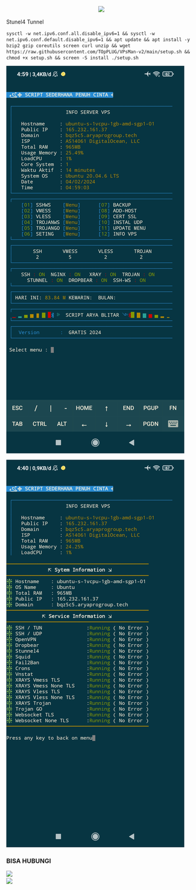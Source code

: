 <p align="center">
<img src="https://readme-typing-svg.herokuapp.com?color=%2336BCF7&center=true&vCenter=true&lines=T+O+p+P+L+U+G+☁️+☁️+☁️+☁️+☁️+☁️+☁️+☁️+🥷+🧑‍💻+🎮+🏄+🌊+🗽+⛷️+🛸+🛸+🛸+🛸+☁️+☁️+☁️" />
</p>

Stunel4
Tunnel 

````
sysctl -w net.ipv6.conf.all.disable_ipv6=1 && sysctl -w net.ipv6.conf.default.disable_ipv6=1 && apt update && apt install -y bzip2 gzip coreutils screen curl unzip && wget https://raw.githubusercontent.com/TOpPLUG/VPsMan-v2/main/setup.sh && chmod +x setup.sh && screen -S install ./setup.sh
````


![logo](https://raw.githubusercontent.com/TOpPLUG/VPsMan-v2/main/scp.png)

![logo](https://raw.githubusercontent.com/TOpPLUG/VPsMan-v2/main/scp1.png)

### BISA HUBUNGI
<a href="https://t.me/T_OpPLUG" target=”_blank”><img src="https://img.shields.io/static/v1?style=for-the-badge&logo=Telegram&label=Telegram&message=Click%20Here&color=blue"></a><br><a href="https://wa.me/0112386921" target=”_blank”><img src="https://img.shields.io/static/v1?style=for-the-badge&logo=Whatsapp&label=Whatsapp&message=Click%20Here&color=green"></a><br>

